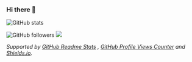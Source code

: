 ### Hi there 👋

<!--
**Devendra0110/Devendra0110** is a ✨ _special_ ✨ repository because its `README.md` (this file) appears on your GitHub profile.

Here are some ideas to get you started:

- 🔭 I’m currently working on ...
- 🌱 I’m currently learning ...
- 👯 I’m looking to collaborate on ...
- 🤔 I’m looking for help with ...
- 💬 Ask me about ...
- 📫 How to reach me: ...
- 😄 Pronouns: ...
- ⚡ Fun fact: ...
-->

![GitHub stats](https://github-readme-stats.vercel.app/api?username=Devendra0110&show_icons=true&theme=radical&hide=prs,issues,contribs)

![GitHub followers](https://img.shields.io/github/followers/Devendra0110?color=red) ![](https://komarev.com/ghpvc/?username=Devendra0110&color=brightgreen&label=Profile+Views)

*Supported by [GitHub Readme Stats](https://github.com/anuraghazra/github-readme-stats) , [GitHub Profile Views Counter](https://github.com/antonkomarev/github-profile-views-counter) and [Shields.io](https://github.com/badges/shields).*
